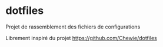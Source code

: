 # dotfiles

Projet de rassemblement des fichiers de configurations

Librement inspiré du projet https://github.com/Chewie/dotfiles
